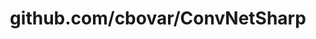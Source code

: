 ---
layout: post
title: github.com/cbovar/ConvNetSharp
categories: link
tags: [انگلیسی, برنامه‌نویسی]
---